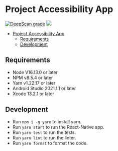 # Project Accessibility App

[![DeepScan grade](https://deepscan.io/api/teams/17161/projects/20523/branches/560669/badge/grade.svg)](https://deepscan.io/dashboard#view=project&tid=17161&pid=20523&bid=560669)
[![](https://github.com/Project-Accessibility/app/workflows/Smoketest/badge.svg)](https://github.com/Project-Accessibility/app/actions/)

- [Project Accessibility App](#project-accessibility-app)
  - [Requirements](#requirements)
  - [Development](#development)

## Requirements

- Node V16.13.0 or later
- NPM v8.5.4 or later
- Yarn v1.22.17 or later
- Android Studio 2021.1.1 or later
- Xcode 13.2.1 or later

## Development

- Run `npm i -g yarn` to install yarn.
- Run `yarn start` to run the React-Native app.
- Run `yarn test` to run the tests.
- Run `yarn lint` to run the linter.
- Run `yarn format` to format the code.
